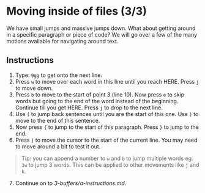 # Moving inside of files (3/3)

We have small jumps and massive jumps down. What about getting around in a specific paragraph or piece of code?
We will go over a few of the many motions available for navigating around text.

## Instructions

1. Type: `9gg` to get onto the next line.
2. Press `w` to move over each word in this line until you reach HERE. Press `j` to move down.
3. Press `b` to move to the start of point 3 (line 10). Now press `e` to skip words but going to the end of the word instead of the beginning. Continue till you get HERE. Press `j` to drop to the next line.
4. Use `(` to jump back sentences until you are the start of this one. Use `)` to move to the end of this sentence.
5. Now press `{` to jump to the start of this paragraph. Press `}` to jump to the end.
6. Press `|` to move the cursor to the start of the current line. You may need to move around a bit to test it out.

> Tip: you can append a number to `w` and `b` to jump multiple words eg. `3w` to jump 3 words. This can be applied to other movements like `j` and `k`.

7. Continue on to *3-buffers/a-instructions.md*.
